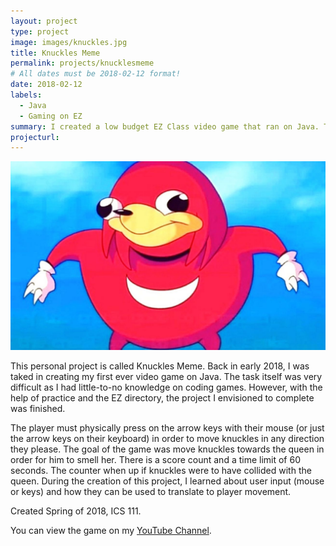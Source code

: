 ```yaml
---
layout: project
type: project
image: images/knuckles.jpg
title: Knuckles Meme 
permalink: projects/knucklesmeme
# All dates must be 2018-02-12 format!
date: 2018-02-12
labels:
  - Java
  - Gaming on EZ 
summary: I created a low budget EZ Class video game that ran on Java. The protagonist (Knuckles) must smell the queen as much as possible within 60 seconds. ICS 111
projecturl: 
---
```


<div class="ui small rounded images">
  <img class="ui image" src="../images/knuckles.jpg">
</div>

This personal project is called Knuckles Meme. Back in early 2018, I was taked in creating my first ever video game on Java. The task itself was very difficult as I had little-to-no knowledge on coding games. However, with the help of practice and the EZ directory, the project I envisioned to complete was finished. 

The player must physically press on the arrow keys with their mouse (or just the arrow keys on their keyboard) in order to move knuckles in any direction they please. The goal of the game was move knuckles towards the queen in order for him to smell her. There is a score count and a time limit of 60 seconds. The counter when up if knuckles were to have collided with the queen. During the creation of this project, I learned about user input (mouse or keys) and how they can be used to translate to player movement. 

Created Spring of 2018, ICS 111.

You can view the game on my [YouTube Channel](https://www.youtube.com/watch?v=Qnfj9sjCO0o).
